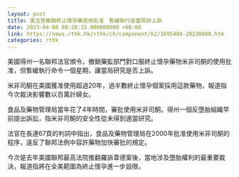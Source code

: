 ```yaml
---
layout: post
title: 美法官撤銷終止懷孕藥使用批准　暫緩執行容當局研上訴
date: 2023-04-08 08:28:15.000000000 +08:00
link: https://news.rthk.hk/rthk/ch/component/k2/1695404-20230408.htm
categories: rthk
---
```


美國得州一名聯邦法官頒令，撤銷藥監部門對口服終止懷孕藥物米非司酮的使用批准，但暫緩執行命令一個星期，讓當局研究是否上訴。

米非司酮在美國獲准使用超過20年，過半數終止懷孕個案採用這款藥物，報道指今次裁決影響數以百萬計婦女。

食品及藥物管理局當年花了4年時間，審批使用米非司酮。得州一個反墮胎組織早前提出訴訟，指米非司酮的安全性從未得到適當研究。

法官在長達67頁的判詞中指出，食品及藥物管理局在2000年批准使用米非司酮的程序，違反了聯邦法例中容許藥物加快審批的規定。

今次是去年美國聯邦最高法院推翻羅訴韋德案後，當地涉及墮胎權利的最重要裁決，報道指將在全美範圍為終止懷孕進一步設限。
